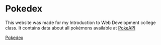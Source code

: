 # Pokedex
This website was made for my Introduction to Web Development college class.
It contains data about all pokémons available at [PokeAPI](https://pokeapi.co/)

[Pokedex](https://bernardo-alvess.github.io/Pokedex/)
